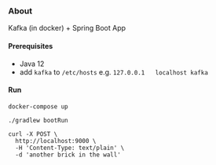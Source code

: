 ### About
Kafka (in docker) + Spring Boot App

#### Prerequisites
* Java 12
* add `kafka` to `/etc/hosts` e.g. `127.0.0.1	localhost kafka`

#### Run
```
docker-compose up

./gradlew bootRun

curl -X POST \
  http://localhost:9000 \
  -H 'Content-Type: text/plain' \
  -d 'another brick in the wall'

```